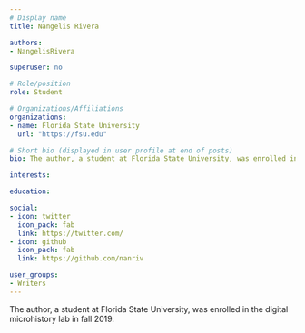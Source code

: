 ```yaml
---
# Display name
title: Nangelis Rivera

authors:
- NangelisRivera

superuser: no

# Role/position
role: Student

# Organizations/Affiliations
organizations:
- name: Florida State University
  url: "https://fsu.edu"

# Short bio (displayed in user profile at end of posts)
bio: The author, a student at Florida State University, was enrolled in the digital microhistory lab in fall 2019.

interests:

education:

social:
- icon: twitter
  icon_pack: fab
  link: https://twitter.com/
- icon: github
  icon_pack: fab
  link: https://github.com/nanriv

user_groups:
- Writers
---
```

The author, a student at Florida State University, was enrolled in the digital microhistory lab in fall 2019.
